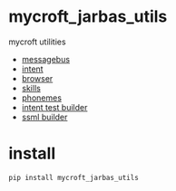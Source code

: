 # mycroft_jarbas_utils

mycroft utilities

* [messagebus](https://github.com/JarbasAl/mycroft_jarbas_utils/tree/master/mycroft_jarbas_utils/messagebus)
* [intent](https://github.com/JarbasAl/mycroft_jarbas_utils/tree/master/mycroft_jarbas_utils/intent)
* [browser](https://github.com/JarbasAl/mycroft_jarbas_utils/tree/master/mycroft_jarbas_utils/browser)
* [skills](https://github.com/JarbasAl/mycroft_jarbas_utils/tree/master/mycroft_jarbas_utils/skills)
* [phonemes](https://github.com/JarbasAl/mycroft_jarbas_utils/tree/master/mycroft_jarbas_utils/phonemes)
* [intent test builder](mycroft_jarbas_utils/intent/tests/__init__.py)
* [ssml builder](mycroft_jarbas_utils/ssml/__init__.py)

# install

    pip install mycroft_jarbas_utils


